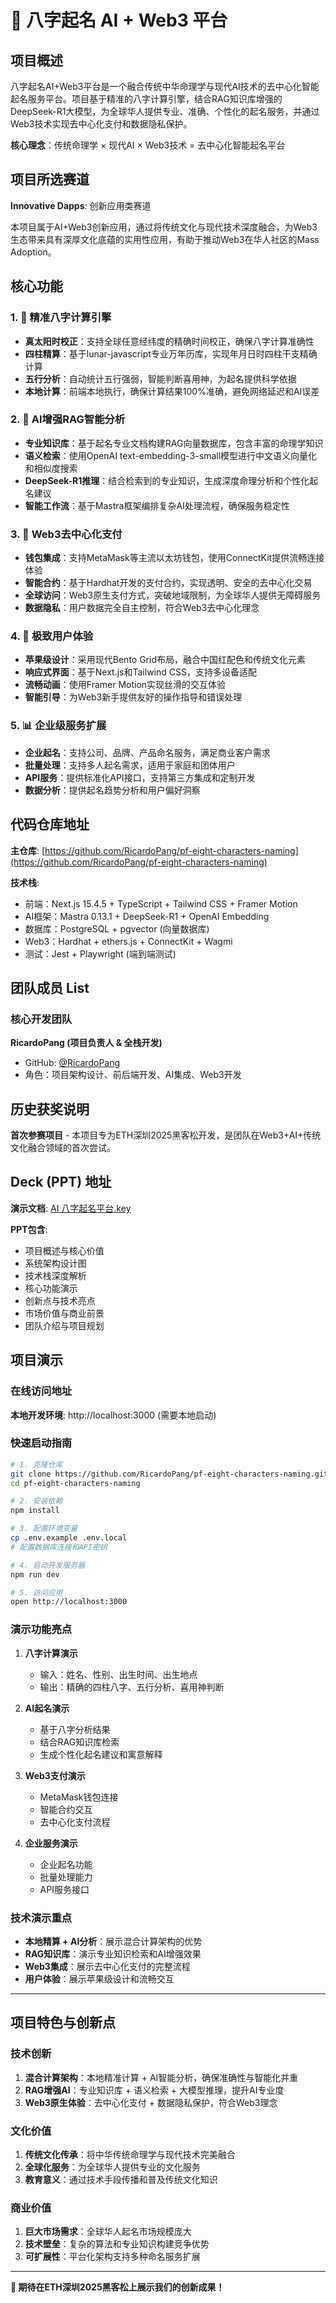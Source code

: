 # 🎋 八字起名 AI + Web3 平台

## 项目概述

八字起名AI+Web3平台是一个融合传统中华命理学与现代AI技术的去中心化智能起名服务平台。项目基于精准的八字计算引擎，结合RAG知识库增强的DeepSeek-R1大模型，为全球华人提供专业、准确、个性化的起名服务，并通过Web3技术实现去中心化支付和数据隐私保护。

**核心理念**：传统命理学 × 现代AI × Web3技术 = 去中心化智能起名平台

## 项目所选赛道

**Innovative Dapps**: 创新应用类赛道

本项目属于AI+Web3创新应用，通过将传统文化与现代技术深度融合，为Web3生态带来具有深厚文化底蕴的实用性应用，有助于推动Web3在华人社区的Mass Adoption。

## 核心功能

### 1. 🔮 精准八字计算引擎

- **真太阳时校正**：支持全球任意经纬度的精确时间校正，确保八字计算准确性
- **四柱精算**：基于lunar-javascript专业万年历库，实现年月日时四柱干支精确计算
- **五行分析**：自动统计五行强弱，智能判断喜用神，为起名提供科学依据
- **本地计算**：前端本地执行，确保计算结果100%准确，避免网络延迟和AI误差

### 2. 🤖 AI增强RAG智能分析

- **专业知识库**：基于起名专业文档构建RAG向量数据库，包含丰富的命理学知识
- **语义检索**：使用OpenAI text-embedding-3-small模型进行中文语义向量化和相似度搜索
- **DeepSeek-R1推理**：结合检索到的专业知识，生成深度命理分析和个性化起名建议
- **智能工作流**：基于Mastra框架编排复杂AI处理流程，确保服务稳定性

### 3. 💎 Web3去中心化支付

- **钱包集成**：支持MetaMask等主流以太坊钱包，使用ConnectKit提供流畅连接体验
- **智能合约**：基于Hardhat开发的支付合约，实现透明、安全的去中心化交易
- **全球访问**：Web3原生支付方式，突破地域限制，为全球华人提供无障碍服务
- **数据隐私**：用户数据完全自主控制，符合Web3去中心化理念

### 4. 🎨 极致用户体验

- **苹果级设计**：采用现代Bento Grid布局，融合中国红配色和传统文化元素
- **响应式界面**：基于Next.js和Tailwind CSS，支持多设备适配
- **流畅动画**：使用Framer Motion实现丝滑的交互体验
- **智能引导**：为Web3新手提供友好的操作指导和错误处理

### 5. 📊 企业级服务扩展

- **企业起名**：支持公司、品牌、产品命名服务，满足商业客户需求
- **批量处理**：支持多人起名需求，适用于家庭和团体用户
- **API服务**：提供标准化API接口，支持第三方集成和定制开发
- **数据分析**：提供起名趋势分析和用户偏好洞察

## 代码仓库地址

**主仓库**: [https://github.com/RicardoPang/pf-eight-characters-naming](https://github.com/RicardoPang/pf-eight-characters-naming)

**技术栈**:

- 前端：Next.js 15.4.5 + TypeScript + Tailwind CSS + Framer Motion
- AI框架：Mastra 0.13.1 + DeepSeek-R1 + OpenAI Embedding
- 数据库：PostgreSQL + pgvector (向量数据库)
- Web3：Hardhat + ethers.js + ConnectKit + Wagmi
- 测试：Jest + Playwright (端到端测试)

## 团队成员 List

### 核心开发团队

**RicardoPang (项目负责人 & 全栈开发)**

- GitHub: [@RicardoPang](https://github.com/RicardoPang)
- 角色：项目架构设计、前后端开发、AI集成、Web3开发

## 历史获奖说明

**首次参赛项目** - 本项目专为ETH深圳2025黑客松开发，是团队在Web3+AI+传统文化融合领域的首次尝试。

## Deck (PPT) 地址

**演示文档**: [AI 八字起名平台.key](./AI%20八字起名平台.key)

**PPT包含**:

- 项目概述与核心价值
- 系统架构设计图
- 技术栈深度解析
- 核心功能演示
- 创新点与技术亮点
- 市场价值与商业前景
- 团队介绍与项目规划

## 项目演示

### 在线访问地址

**本地开发环境**: http://localhost:3000 (需要本地启动)

### 快速启动指南

```bash
# 1. 克隆仓库
git clone https://github.com/RicardoPang/pf-eight-characters-naming.git
cd pf-eight-characters-naming

# 2. 安装依赖
npm install

# 3. 配置环境变量
cp .env.example .env.local
# 配置数据库连接和API密钥

# 4. 启动开发服务器
npm run dev

# 5. 访问应用
open http://localhost:3000
```

### 演示功能亮点

1. **八字计算演示**
   - 输入：姓名、性别、出生时间、出生地点
   - 输出：精确的四柱八字、五行分析、喜用神判断

2. **AI起名演示**
   - 基于八字分析结果
   - 结合RAG知识库检索
   - 生成个性化起名建议和寓意解释

3. **Web3支付演示**
   - MetaMask钱包连接
   - 智能合约交互
   - 去中心化支付流程

4. **企业服务演示**
   - 企业起名功能
   - 批量处理能力
   - API服务接口

### 技术演示重点

- **本地精算 + AI分析**：展示混合计算架构的优势
- **RAG知识库**：演示专业知识检索和AI增强效果
- **Web3集成**：展示去中心化支付的完整流程
- **用户体验**：展示苹果级设计和流畅交互

---

## 项目特色与创新点

### 技术创新

1. **混合计算架构**：本地精准计算 + AI智能分析，确保准确性与智能化并重
2. **RAG增强AI**：专业知识库 + 语义检索 + 大模型推理，提升AI专业度
3. **Web3原生体验**：去中心化支付 + 数据隐私保护，符合Web3理念

### 文化价值

1. **传统文化传承**：将中华传统命理学与现代技术完美融合
2. **全球化服务**：为全球华人提供专业的文化服务
3. **教育意义**：通过技术手段传播和普及传统文化知识

### 商业价值

1. **巨大市场需求**：全球华人起名市场规模庞大
2. **技术壁垒**：复杂的算法和专业知识构建竞争优势
3. **可扩展性**：平台化架构支持多种命名服务扩展

---

**🎋 期待在ETH深圳2025黑客松上展示我们的创新成果！**
